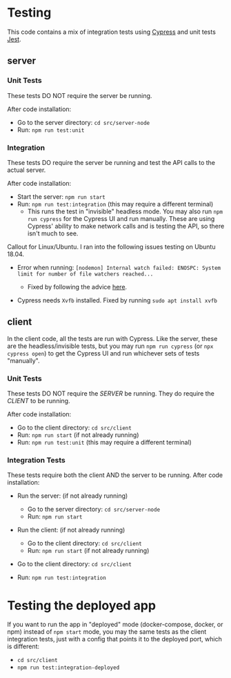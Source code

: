 # Testing

This code contains a mix of integration tests using [Cypress](https://cypress.io) and unit
tests [Jest](https://jestjs.io).

## server

### Unit Tests
These tests DO NOT require the server be running.

After code installation:
- Go to the server directory: `cd src/server-node`
- Run: `npm run test:unit`

### Integration

These tests DO require the server be running and test the API calls to
the actual server.

After code installation:
- Start the server: `npm run start`
- Run: `npm run test:integration` (this may require a different terminal)
  - This runs the test in "invisible" headless mode.  You may also run `npm run cypress`
    for the Cypress UI and run manually.  These are using Cypress' ability to make network
    calls and is testing the API, so there isn't much to see.

Callout for Linux/Ubuntu.  I ran into the following issues testing on Ubuntu 18.04.
- Error when running: `[nodemon] Internal watch failed: ENOSPC: System limit for number of
  file watchers reached...`
  - Fixed by following the advice [here](https://stackoverflow.com/a/34664097/296853).

- Cypress needs `Xvfb` installed.  Fixed by running `sudo apt install xvfb`


## client

In the client code, all the tests are run with Cypress.  Like the server, these are the
headless/invisible tests, but you may run `npm run cypress` (or `npx cypress open`) to get
the Cypress UI and run whichever sets of tests "manually".

### Unit Tests

These tests DO NOT require the *SERVER* be running.  They do require the *CLIENT* to be running.

After code installation:
- Go to the client directory: `cd src/client`
- Run: `npm run start` (if not already running)
- Run: `npm run test:unit` (this may require a different terminal)

### Integration Tests

These tests require both the client AND the server to be running.
After code installation:
- Run the server: (if not already running)
  - Go to the server directory: `cd src/server-node`
  - Run: `npm run start`

- Run the client: (if not already running)
  - Go to the client directory: `cd src/client`
  - Run: `npm run start` (if not already running)

- Go to the client directory: `cd src/client`
- Run: `npm run test:integration`


# Testing the deployed app

If you want to run the app in "deployed" mode (docker-compose, docker,
or npm) instead of `npm start` mode, you may the same tests as the
client integration tests, just with a config that points it to the
deployed port, which is different:

- `cd src/client`
- `npm run test:integration-deployed`
